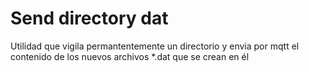 # Send directory dat

Utilidad que vigila permantentemente un directorio y envia por mqtt el contenido de los nuevos 
archivos *.dat que se crean en él
